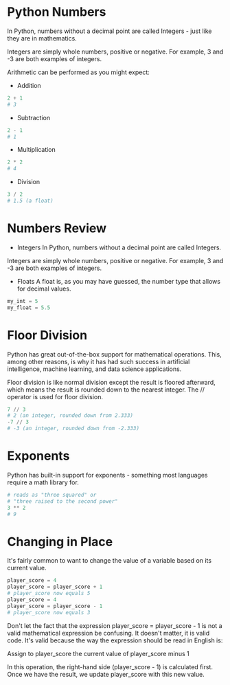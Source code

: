 # Python Numbers
In Python, numbers without a decimal point are called Integers - just like they are in mathematics.

Integers are simply whole numbers, positive or negative. For example, 3 and -3 are both examples of integers.

Arithmetic can be performed as you might expect:
- Addition
```python
2 + 1
# 3
```
- Subtraction
```python
2 - 1
# 1
```
- Multiplication
```python
2 * 2
# 4
```
- Division
```python
3 / 2
# 1.5 (a float)
```
# Numbers Review
* Integers
In Python, numbers without a decimal point are called Integers.

Integers are simply whole numbers, positive or negative. For example, 3 and -3 are both examples of integers.
* Floats
A float is, as you may have guessed, the number type that allows for decimal values.
```python
my_int = 5
my_float = 5.5
```

# Floor Division
Python has great out-of-the-box support for mathematical operations. This, among other reasons, is why it has had such success in artificial intelligence, machine learning, and data science applications.

Floor division is like normal division except the result is floored afterward, which means the result is rounded down to the nearest integer. The // operator is used for floor division.
```python
7 // 3
# 2 (an integer, rounded down from 2.333)
-7 // 3
# -3 (an integer, rounded down from -2.333)
```
# Exponents
Python has built-in support for exponents - something most languages require a math library for.
```python
# reads as "three squared" or
# "three raised to the second power"
3 ** 2
# 9
```
# Changing in Place
It's fairly common to want to change the value of a variable based on its current value.
```python
player_score = 4
player_score = player_score + 1
# player_score now equals 5
player_score = 4
player_score = player_score - 1
# player_score now equals 3
```
Don't let the fact that the expression player_score = player_score - 1 is not a valid mathematical expression be confusing. It doesn't matter, it is valid code. It's valid because the way the expression should be read in English is:

Assign to player_score the current value of player_score minus 1

In this operation, the right-hand side (player_score - 1) is calculated first. Once we have the result, we update player_score with this new value.

